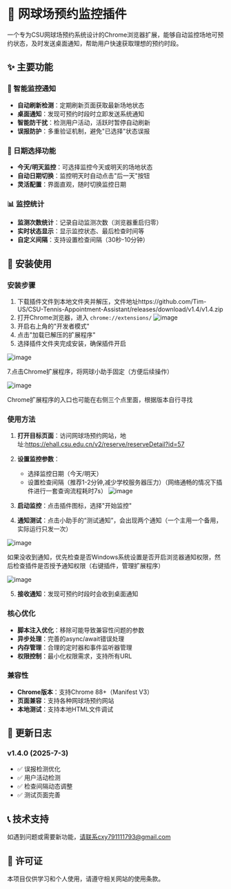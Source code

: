 # 🎾 网球场预约监控插件

一个专为CSU网球场预约系统设计的Chrome浏览器扩展，能够自动监控场地可预约状态，及时发送桌面通知，帮助用户快速获取理想的预约时段。

## ✨ 主要功能

### 🔔 智能监控通知
- **自动刷新检测**：定期刷新页面获取最新场地状态
- **桌面通知**：发现可预约时段时立即发送系统通知
- **智能防干扰**：检测用户活动，活跃时暂停自动刷新
- **误报防护**：多重验证机制，避免"已选择"状态误报

### 📅 日期选择功能
- **今天/明天监控**：可选择监控今天或明天的场地状态
- **自动日期切换**：监控明天时自动点击"后一天"按钮
- **灵活配置**：界面直观，随时切换监控日期

### 📊 监控统计
- **监测次数统计**：记录自动监测次数（浏览器重启归零）
- **实时状态显示**：显示监控状态、最后检查时间等
- **自定义间隔**：支持设置检查间隔（30秒-10分钟）

## 🚀 安装使用

### 安装步骤
1. 下载插件文件到本地文件夹并解压，文件地址https://github.com/Tim-US/CSU-Tennis-Appointment-Assistant/releases/download/v1.4/v1.4.zip
2. 打开Chrome浏览器，进入 `chrome://extensions/`
![image](https://github.com/user-attachments/assets/41e582c8-a035-41f7-805a-a7d61dd020e3)
4. 开启右上角的"开发者模式"
5. 点击"加载已解压的扩展程序"
6. 选择插件文件夹完成安装，确保插件开启

![image](https://github.com/user-attachments/assets/87bf91df-2f69-47a2-8076-99b2499a5502)

7.点击Chrome扩展程序，将网球小助手固定（方便后续操作）

![image](https://github.com/user-attachments/assets/53c6925c-7453-4404-ae9e-efba8ccde303)

Chrome扩展程序的入口也可能在右侧三个点里面，根据版本自行寻找

### 使用方法
1. **打开目标页面**：访问网球场预约网站，地址:https://ehall.csu.edu.cn/v2/reserve/reserveDetail?id=57
2. **设置监控参数**：
   - 选择监控日期（今天/明天）
   - 设置检查间隔（推荐1-2分钟,减少学校服务器压力）（网络通畅的情况下插件进行一套查询流程耗时7s）
   ![image](https://github.com/user-attachments/assets/7aed430b-5d2e-4f3c-bcfa-37b229b58a60)

3. **启动监控**：点击插件图标，选择"开始监控"
4. **通知测试**：点击小助手的“测试通知”，会出现两个通知（一个主用一个备用，实际运行只发一次）

![image](https://github.com/user-attachments/assets/f28381ca-9763-4434-814e-cd8d6ae2ce30)

如果没收到通知，优先检查是否Windows系统设置是否开启浏览器通知权限，然后检查插件是否授予通知权限（右键插件，管理扩展程序）

![image](https://github.com/user-attachments/assets/1bca434d-ca35-44dd-bb14-9984ae8372a5)

5. **接收通知**：发现可预约时段时会收到桌面通知

### 核心优化
- **脚本注入优化**：移除可能导致兼容性问题的参数
- **异步处理**：完善的async/await错误处理
- **内存管理**：合理的定时器和事件监听器管理
- **权限控制**：最小化权限需求，支持所有URL

### 兼容性
- **Chrome版本**：支持Chrome 88+（Manifest V3）
- **页面兼容**：支持各种网球场预约网站  
- **本地测试**：支持本地HTML文件调试

## 📝 更新日志
### v1.4.0 (2025-7-3)
- ✅ 误报检测优化
- ✅ 用户活动检测
- ✅ 检查间隔动态调整
- ✅ 测试页面完善

## 📞 技术支持

如遇到问题或需要新功能，请联系cxy791111793@gmail.com


## 📄 许可证
本项目仅供学习和个人使用，请遵守相关网站的使用条款。
